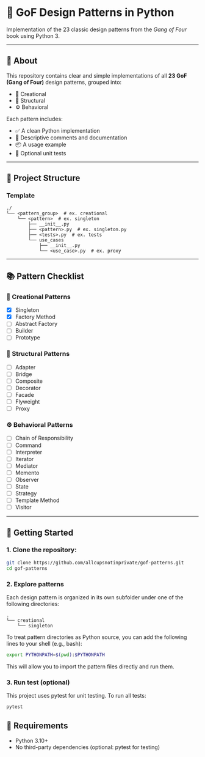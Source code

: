 # 🎯 GoF Design Patterns in Python

Implementation of the 23 classic design patterns from the _Gang of Four_ book using Python 3.

---

## 📌 About

This repository contains clear and simple implementations of all **23 GoF (Gang of Four)** design patterns, grouped into:

- 🔧 Creational
- 🧩 Structural
- ⚙️ Behavioral

Each pattern includes:
- ✅ A clean Python implementation
- 💬 Descriptive comments and documentation
- 📦 A usage example
- 🧪 Optional unit tests

---

## 📁 Project Structure

### Template
```text
./
└── <pattern_group>  # ex. creational
    └── <pattern>  # ex. singleton
        ├── __init__.py
        ├── <pattern>.py  # ex. singleton.py
        ├── <tests>.py  # ex. tests
        └── use_cases
            ├── __init__.py
            └── <use_case>.py  # ex. proxy
```

---

## 📚 Pattern Checklist

### 🔧 Creational Patterns
- [X] Singleton
- [X] Factory Method
- [ ] Abstract Factory
- [ ] Builder
- [ ] Prototype

### 🧩 Structural Patterns
- [ ] Adapter
- [ ] Bridge
- [ ] Composite
- [ ] Decorator
- [ ] Facade
- [ ] Flyweight
- [ ] Proxy

### ⚙️ Behavioral Patterns
- [ ] Chain of Responsibility
- [ ] Command
- [ ] Interpreter
- [ ] Iterator
- [ ] Mediator
- [ ] Memento
- [ ] Observer
- [ ] State
- [ ] Strategy
- [ ] Template Method
- [ ] Visitor

---

## 🚀 Getting Started

### 1. Clone the repository: 
```bash
git clone https://github.com/allcupsnotinprivate/gof-patterns.git
cd gof-patterns
```

### 2. Explore patterns
Each design pattern is organized in its own subfolder under one of the following directories:
```text
.
└── creational
    └── singleton
```
To treat pattern directories as Python source, you can add the following lines to your shell (e.g., bash):
```bash
export PYTHONPATH=$(pwd):$PYTHONPATH
```
This will allow you to import the pattern files directly and run them.

### 3. Run test (optional)
This project uses pytest for unit testing. To run all tests:
```bash
pytest
```

## 🧰 Requirements

- Python 3.10+
- No third-party dependencies (optional: pytest for testing)